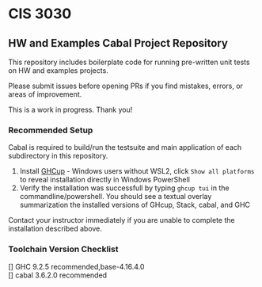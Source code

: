 # CIS 3030
## HW and Examples Cabal Project Repository

This repository includes boilerplate code for running pre-written unit tests on HW and examples projects.

Please submit issues before opening PRs if you find mistakes, errors, or areas of improvement.

This is a work in progress. Thank you!

### Recommended Setup
Cabal is required to build/run the testsuite and main application of each subdirectory in this repository.
1. Install [GHCup](https://www.haskell.org/ghcup/)
        - Windows users without WSL2, click  `Show all platforms` to reveal installation directly in Windows PowerShell
2. Verify the installation was successfull by typing `ghcup tui` in the commandline/powershell. You should see a textual overlay summarization the installed versions of GHcup, Stack, cabal, and GHC

Contact your instructor immediately if you are unable to complete the installation described above. 

### Toolchain Version Checklist
[]  GHC   9.2.5           recommended,base-4.16.4.0  
[]  cabal 3.6.2.0         recommended     